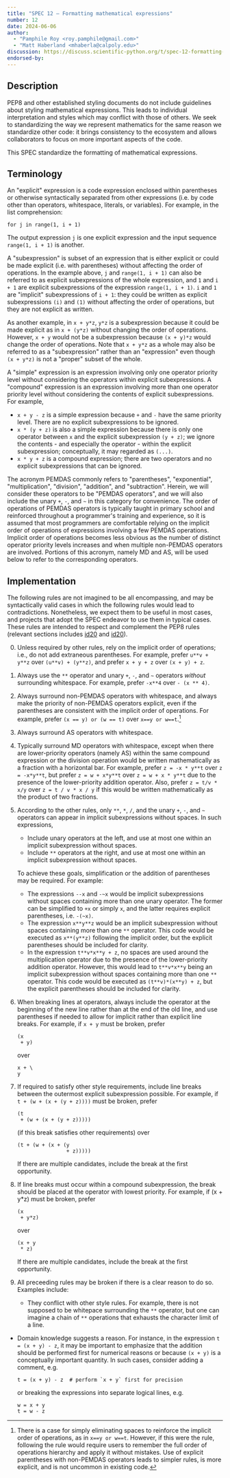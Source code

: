 ```yaml
---
title: "SPEC 12 — Formatting mathematical expressions"
number: 12
date: 2024-06-06
author:
  - "Pamphile Roy <roy.pamphile@gmail.com>"
  - "Matt Haberland <mhaberla@calpoly.edu>"
discussion: https://discuss.scientific-python.org/t/spec-12-formatting-mathematical-expressions
endorsed-by:
---
```


## Description

PEP8 and other established styling documents do not include guidelines about
styling mathematical expressions. This leads to individual interpretation and
styles which may conflict with those of others. We seek to standardizing the
way we  represent mathematics for the same reason we standardize other code: 
it brings consistency to the ecosystem and allows collaborators to focus on
more important aspects of the code.

This SPEC standardize the formatting of mathematical expressions.

## Terminology

An "explicit" expression is a code expression enclosed within parentheses or
otherwise syntactically separated from other expressions (i.e. by code other
than operators, whitespace, literals, or variables). For example, in the list
comprehension:
```python3
for j in range(1, i + 1)
```
The output expression `j` is one explicit expression and the input sequence
`range(1, i + 1)` is another. 

A "subexpression" is subset of an expression that is either explicit or could
be made explicit (i.e. with parentheses) without affecting the order of
operations. In the example above, `j` and `range(1, i + 1)` can also be
referred to as explicit subexpressions of  the whole expression, and `1` and
`i + 1` are explicit subexpressions of the expression `range(1, i + 1)`. `i` and
`1` are "implicit" subexpressions of `i + 1`: they could be written as explicit
subexpressions `(i)` and `(1)` without affecting the order  of operations, but they
are not explicit as written.

As another example, in `x + y*z`, `y*z` is a subexpression because it could be made
explicit as in `x + (y*z)` without changing the order of operations. However, `x + y`
would not be a subexpression because `(x + y)*z` would change the order of operations.
Note that `x + y*z` as a whole may also be referred to as a "subexpression" rather than
an "expression" even though `(x + y*z)` is not a "proper" subset of the whole.

A "simple" expression is an expression involving only one operator priority level
without considering the operators within explicit subexpressions.
A "compound" expression is an expression involving more than one operator
priority level without considering the contents of explicit subexpressions.
For example, 
- `x + y - z` is a simple expression because `+` and `-` have the
same priority level. There are no explicit subexpressions to be ignored.
- `x * (y + z)` is also a simple expression because there is only one operator
between `x` and the explicit subexpression `(y + z)`; we ignore the contents - and
especially the operator - within the explicit subexpression; conceptually, it may
regarded as `(...)`.
- `x * y + z` is a compound expression; there are two operators and no explicit
subexpressions that can be ignored.

The acronym PEMDAS commonly refers to "parentheses", "exponential", "multiplication",
"division", "addition", and "subtraction". Herein, we will consider these operators
to be "PEMDAS operators", and we will also include the unary `+`, `-`, and `~` in
this category for convenience. The order of operations of PEMDAS operators is typically
taught in primary school and reinforced throughout a programmer's training and
experience, so it is assumed that most programmers are comfortable relying on the
implicit order of operations of expressions involving a few PEMDAS operations. Implicit
order of operations becomes less obvious as the number of distinct operator priority
levels increases and when multiple non-PEMDAS operators are involved. Portions of this
acronym, namely MD and AS, will be used below to refer to the corresponding operators.

## Implementation

The following rules are not imagined to be all encompassing, and may be
syntactically valid cases in which the following rules would lead to contradictions.
Nonetheless, we expect them to be useful in most cases, and projects that adopt the
SPEC endeavor to use them in typical cases. These rules are intended to respect and
complement the PEP8 rules (relevant sections includes [id20](https://www.python.org/dev/peps/pep-0008/#id20) and [id20](https://www.python.org/dev/peps/pep-0008/#id28)).

0. Unless required by other rules, rely on the implicit order of operations;
   i.e., do not add extraneous parentheses. For example, prefer `u**v + y**z`
   over `(u**v) + (y**z)`, and prefer `x + y + z` over `(x + y) + z`.
1. Always use the `**` operator and unary `+`, `-`, and `~` operators *without*
   surrounding whitespace. For example, prefer `-x**4` over `- (x ** 4)`. 
2. Always surround non-PEMDAS operators with whitespace, and always make the priority of
   non-PEMDAS operators explicit, even if the parentheses are consistent with the
   implicit order of operations. For example, prefer `(x == y) or (w == t)` over
   `x==y or w==t`.[^1]
3. Always surround AS operators with whitespace.
4. Typically surround MD operators with whitespace, except when there are lower-priority 
   operators (namely AS) within the same compound expression or the division operation
   would be written mathematically as a fraction with a horizontal bar.
   For example, prefer `z = -x * y**t` over `z = -x*y**t`, but
   prefer `z = w + x*y**t` over `z = w + x * y**t` due to the presence of the
   lower-priority addition operator. Also, prefer `z = t/v * x/y` over
   `z = t / v * x / y` if this would  be written mathematically as the product of
   two fractions.
5. According to the other rules, only `**`, `*`, `/`, and the unary `+`, `-`, and `~`
   operators can appear in implicit subexpressions without spaces. In such expressions,
   - Include unary operators at the left, and use at most one within an implicit
     subexpression without spaces. 
   - Include `**` operators at the right, and use at most one within an implicit
     subexpression without spaces.
  
   To achieve these goals, simplification or the addition of parentheses may be required.
   For example:
   - The expressions `--x` and `-~x` would be implicit subexpressions without spaces
     containing more than one unary operator. The former can be simplified to `+x` or
     simply `x`, and the latter requires explicit parentheses, i.e. `-(~x)`.
   - The expression `x**y**z` would be an implicit subexpression without spaces
     containing more than one `**` operator. This code would be executed as `x**(y**z)`
     following the implicit order, but the explicit parentheses should be included for
     clarity.
   - In the expression `t**v*x**y + z`, no spaces are used around the multiplication
     operator due to the presence of the lower-priority addition operator. However,
     this would lead to `t**v*x**y` being an implicit subexpression without spaces
     containing more than one `**` operator. This code would be executed as 
    `(t**v)*(x**y) + z`, but the explicit parentheses should be included for clarity.  
6. When breaking lines at operators, always include the operator at the beginning
   of the new line rather than at the end of the old line, and use parentheses if
   needed to allow for implicit rather than explicit line breaks. For example, if
   `x + y` must be broken, prefer
   ```python3
   (x
    + y)
   ```
   over
   ```python3
   x + \
   y
   ```
7. If required to satisfy other style requirements, include line breaks between
   the outermost explicit subexpression possible. For example, if
   `t + (w + (x + (y + z))))` must be broken, prefer
   ```python3
   (t 
    + (w + (x + (y + z)))))
   ```
   (if this break satisfies other requirements) over
   ```python3
   (t + (w + (x + (y 
                   + z)))))
   ```
   If there are multiple candidates, include the break at the first opportunity.
8. If line breaks must occur within a compound subexpression, the break should
   be placed at the operator with lowest priority. For example, if
   (x + y*z) must be broken, prefer
   ```
   (x
    + y*z)
   ```
   over
   ```
   (x + y
    * z)
   ```
   If there are multiple candidates, include the break at the first opportunity.
9. All preceeding rules may be broken if there is a clear reason to do so. Examples include:
   - They conflict with other style rules. For example, there is not supposed to be
     whitepace surrounding the `**` operator, but one can imagine a chain of `**`
     operations that exhausts the character limit of a line.
  - Domain knowledge suggests a reason. For instance, in the expression
    `t = (x + y) - z`, it may be important to emphasize that the addition should be
    performed first for numerical reasons or because `(x + y)` is a conceptually
    important quantity. In such cases, consider adding a comment, e.g.
    ```python3
    t = (x + y) - z  # perform `x + y` first for precision
    ```
    or breaking the expressions into separate logical lines, e.g.
    ```
    w = x + y
    t = w - z
    ```

[^1]: There is a case for simply eliminating spaces to reinforce the implicit order
      of operations, as in `x==y or w==t`. However, if this were the rule, following
      the rule would require users to remember the full order of operations hierarchy
      and apply it without mistakes. Use of explicit parentheses with non-PEMDAS
      operators leads to simpler rules, is more explicit, and is not uncommon in
      existing code.
